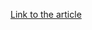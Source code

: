 [Link to the article](https://www.fireeye.com/blog/threat-research/2021/03/detection-response-to-exploitation-of-microsoft-exchange-zero-day-vulnerabilities.html)
